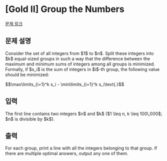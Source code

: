 # [Gold II] Group the Numbers

[문제 링크](https://www.acmicpc.net/problem/33339) 

## 문제 설명

<p>Consider the set of all integers from $1$ to $n$. Split these integers into $k$ equal-sized groups in such a way that the difference between the maximum and minimum sums of integers among all groups is minimized. Formally, if $s_i$ is the sum of integers in $i$-th group, the following value should be minimized:</p>

<p>$$\max\limits_{i=1}^k s_i - \min\limits_{i=1}^k s_i\text{.}$$</p>

## 입력 

 <p>The first line contains two integers $n$ and $k$ ($1 \leq n, k \leq 100\,000$; $n$ is divisible by $k$).</p>

## 출력 

 <p>For each group, print a line with all the integers belonging to that group. If there are multiple optimal answers, output any one of them.</p>

